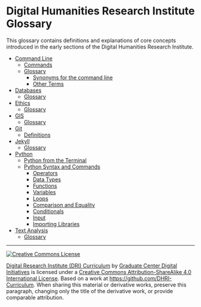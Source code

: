 # Digital Humanities Research Institute Glossary

This glossary contains definitions and explanations of core concepts introduced in the early sections of the Digital Humanities Research Institute.


   * [Command Line](sections/command-line.md)
      * [Commands](sections/command-line.md#commands)
      * [Glossary](sections/command-line.md#glossary)
         * [Synonyms for the command line](sections/command-line.md#synonyms-for-the-command-line)
         * [Other Terms](sections/command-line.md#other-terms)
   * [Databases](sections/databases.md)
      * [Glossary](sections/databases.md)
   * [Ethics](sections/ethics.md)
      * [Glossary](sections/ethics.md)
   * [GIS](sections/gis.md)
      * [Glossary](sections/gis.md)
   * [Git](sections/git.md#git)
      * [Definitions](sections/git.md#definitions)
   * [Jekyll](sections/jekyll.md)
      * [Glossary](sections/jekyll.md)
   * [Python](sections/python.md#python)
      * [Python from the Terminal](sections/python.md#python-from-the-terminal)
      * [Python Syntax and Commands](sections/python.md#python-syntax-and-commands)
         * [Operators](sections/python.md#operators)
         * [Data Types](sections/python.md#data-types)
         * [Functions](sections/python.md#functions)
         * [Variables](sections/python.md#variables)
         * [Loops](sections/python.md#loops)
         * [Comparison and Equality](sections/python.md#comparison-and-equality)
         * [Conditionals](sections/python.md#conditionals)
         * [Input](sections/python.md#input)
         * [Importing Libraries](sections/python.md#importing-libraries)  
   * [Text Analysis](sections/text-analysis.md)
      * [Glossary](sections/text-analysis.md)

-----

[![Creative Commons License](https://i.creativecommons.org/l/by-sa/4.0/88x31.png)](http://creativecommons.org/licenses/by-sa/4.0/)

[Digital Research Institute (DRI) Curriculum](http://purl.org/dc/terms/) by [Graduate Center Digital Initiatives](https://gcdi.commons.gc.cuny.edu/) is licensed under a [Creative Commons Attribution-ShareAlike 4.0 International License](http://creativecommons.org/licenses/by-sa/4.0/). Based on a work at <https://github.com/DHRI-Curriculum>. When sharing this material or derivative works, preserve this paragraph, changing only the title of the derivative work, or provide comparable attribution.
